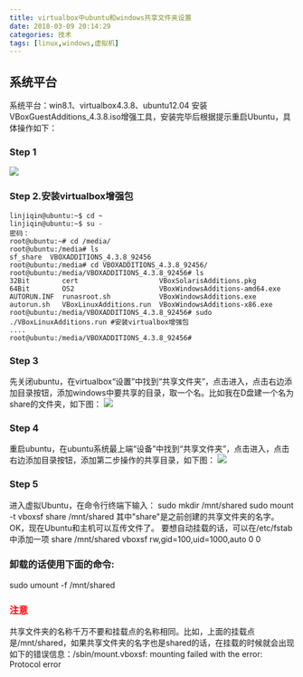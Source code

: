 ```yaml
---
title: virtualbox中ubuntu和windows共享文件夹设置
date: 2018-03-09 20:14:29
categories: 技术
tags: [linux,windows,虚拟机]
---
```



## 系统平台
系统平台：win8.1、virtualbox4.3.8、ubuntu12.04
安装VBoxGuestAdditions_4.3.8.iso增强工具，安装完毕后根据提示重启Ubuntu，具体操作如下：

### Step 1
<img src="1.png"/>

### Step 2.安装virtualbox增强包
```shell
linjiqin@ubuntu:~$ cd ~
linjiqin@ubuntu:~$ su -
密码： 
root@ubuntu:~# cd /media/
root@ubuntu:/media# ls
sf_share  VBOXADDITIONS_4.3.8_92456
root@ubuntu:/media# cd VBOXADDITIONS_4.3.8_92456/
root@ubuntu:/media/VBOXADDITIONS_4.3.8_92456# ls
32Bit        cert                    VBoxSolarisAdditions.pkg
64Bit        OS2                     VBoxWindowsAdditions-amd64.exe
AUTORUN.INF  runasroot.sh            VBoxWindowsAdditions.exe
autorun.sh   VBoxLinuxAdditions.run  VBoxWindowsAdditions-x86.exe
root@ubuntu:/media/VBOXADDITIONS_4.3.8_92456# sudo ./VBoxLinuxAdditions.run #安装virtualbox增强包
....
root@ubuntu:/media/VBOXADDITIONS_4.3.8_92456# 
```

### Step 3
先关闭ubuntu，在virtualbox“设置”中找到“共享文件夹”，点击进入，点击右边添加目录按钮，添加windows中要共享的目录，取一个名。比如我在D盘建一个名为share的文件夹，如下图：
<img src="2.png"/>

### Step 4
重启ubuntu，在ubuntu系统最上端“设备”中找到“共享文件夹”，点击进入，点击右边添加目录按钮，添加第二步操作的共享目录，如下图：
<img src="3.png"/>

### Step 5
进入虚拟Ubuntu，在命令行终端下输入：
sudo mkdir /mnt/shared
sudo mount -t vboxsf share /mnt/shared
其中"share"是之前创建的共享文件夹的名字。OK，现在Ubuntu和主机可以互传文件了。
要想自动挂载的话，可以在/etc/fstab中添加一项
share /mnt/shared vboxsf rw,gid=100,uid=1000,auto 0 0

### 卸载的话使用下面的命令:
sudo umount -f /mnt/shared

### <font color=red>注意</font>
共享文件夹的名称千万不要和挂载点的名称相同。比如，上面的挂载点是/mnt/shared，如果共享文件夹的名字也是shared的话，在挂载的时候就会出现如下的错误信息：/sbin/mount.vboxsf: mounting failed with the error: Protocol error


